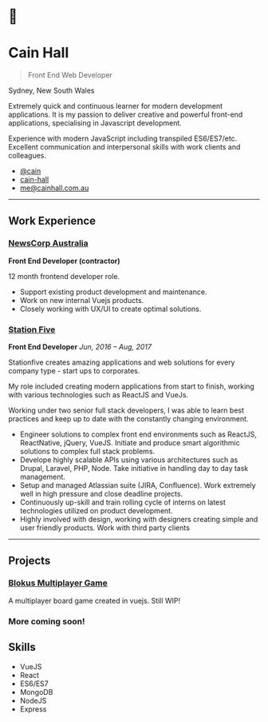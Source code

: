 # 👋
# Cain Hall

> Front End Web Developer

Sydney, New South Wales

Extremely quick and continuous learner for modern development applications. It is my passion to deliver creative and powerful front-end applications, specialising in Javascript development.

Experience with modern JavaScript including transpiled ES6/ES7/etc.
Excellent communication and interpersonal skills with work clients and colleagues.

* [@cain](https://github.com/cain 'github')
* [cain-hall](https://linkedin.com/in/cainhall/ 'linkedin')
* [me@cainhall.com.au](mailto:me@cainhall.com.au 'email')

---

## Work Experience

### [NewsCorp Australia](https://www.newscorpaustralia.com)

**Front End Developer (contractor)**

12 month frontend developer role.

- Support existing product development and maintenance.
- Work on new internal Vuejs products.
- Closely working with UX/UI to create optimal solutions.

### [Station Five](https://www.stationfive.com/)

**Front End Developer**
_Jun, 2016 – Aug, 2017_

Stationfive creates amazing applications and web solutions for every company type - start ups to corporates.

My role included creating modern applications from start to finish, working with various technologies such as ReactJS and VueJs.

Working under two senior full stack developers, I was able to learn best practices and keep up to date with the constantly changing environment.

* Engineer solutions to complex front end environments such as ReactJS, ReactNative, jQuery, VueJS.
Initiate and produce smart algorithmic solutions to complex full stack problems.
* Develope highly scalable APIs using various architectures such as Drupal, Laravel, PHP, Node.
Take initiative in handling day to day task management.
* Setup and managed Atlassian suite (JIRA, Confluence).
Work extremely well in high pressure and close deadline projects.
* Continuously up-skill and train rolling cycle of interns on latest technologies utilized on product development.
* Highly involved with design, working with designers creating simple and user friendly products.
Work with third party clients

---

## Projects

### [Blokus Multiplayer Game](https://github.com/cain/vue-blokus)

A multiplayer board game created in vuejs. Still WIP!

### More coming soon!

## Skills

* VueJS
* React
* ES6/ES7
* MongoDB
* NodeJS
* Express